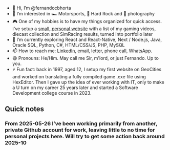 - 👋 Hi, I’m @fernandocbhorta
- 👀 I’m interested in 🏎️ Motorsports, 🎸 Hard Rock and 📸 photography
- 🎮 One of my hobbies is to have my things organized for quick access. I've setup a [small, personal website](https://horta.classicgames.com.br) with a list of my gaming videos, diecast collection and SimRacing results, turned into portfolio later
- 🌱 I’m currently exploring React and React-Native, Next / Node.js, Java, Oracle SQL, Python, C#, HTML/CSS/JS, PHP, MySQL
- 📫 How to reach me: [LinkedIn](https://www.linkedin.com/in/fernandocbhorta/), email, letter, phone call, WhatsApp.
- 😄 Pronouns: He/Him. May call me Sir, m'lord, or just Fernando. Up to you.
- ⚡ Fun fact: back in 1997, aged 12, I setup my first website on GeoCities and worked on translating a fully compiled game .exe file using HexEditor. Then I gave up the idea of ever working with IT, only to make a U turn on my career 25 years later and started a Software Development college course in 2023.

## Quick notes
### From 2025-05-26 I’ve been working primarily from another, private Github account for work, leaving little to no time for personal projects here. Will try to get some action back around 2025-10
